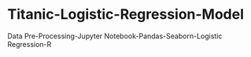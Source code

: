 # Titanic-Logistic-Regression-Model
Data Pre-Processing-Jupyter Notebook-Pandas-Seaborn-Logistic Regression-R
